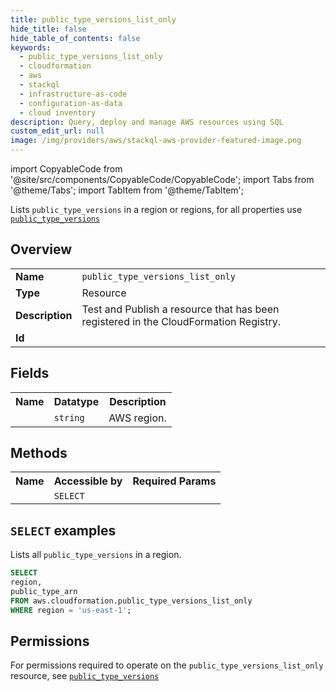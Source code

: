 ```yaml
---
title: public_type_versions_list_only
hide_title: false
hide_table_of_contents: false
keywords:
  - public_type_versions_list_only
  - cloudformation
  - aws
  - stackql
  - infrastructure-as-code
  - configuration-as-data
  - cloud inventory
description: Query, deploy and manage AWS resources using SQL
custom_edit_url: null
image: /img/providers/aws/stackql-aws-provider-featured-image.png
---
```


import CopyableCode from '@site/src/components/CopyableCode/CopyableCode';
import Tabs from '@theme/Tabs';
import TabItem from '@theme/TabItem';

Lists <code>public_type_versions</code> in a region or regions, for all properties use <a href="/providers/aws/serviceName/public_type_versions/"><code>public_type_versions</code></a>

## Overview
<table><tbody>
<tr><td><b>Name</b></td><td><code>public_type_versions_list_only</code></td></tr>
<tr><td><b>Type</b></td><td>Resource</td></tr>
<tr><td><b>Description</b></td><td>Test and Publish a resource that has been registered in the CloudFormation Registry.</td></tr>
<tr><td><b>Id</b></td><td><CopyableCode code="aws.cloudformation.public_type_versions_list_only" /></td></tr>
</tbody></table>

## Fields
<table><tbody><tr><th>Name</th><th>Datatype</th><th>Description</th></tr><tr><td><CopyableCode code="region" /></td><td><code>string</code></td><td>AWS region.</td></tr>
</tbody></table>

## Methods

<table><tbody>
  <tr>
    <th>Name</th>
    <th>Accessible by</th>
    <th>Required Params</th>
  </tr>
  <tr>
    <td><CopyableCode code="list_resources" /></td>
    <td><code>SELECT</code></td>
    <td><CopyableCode code="region" /></td>
  </tr>
</tbody></table>

## `SELECT` examples
Lists all <code>public_type_versions</code> in a region.
```sql
SELECT
region,
public_type_arn
FROM aws.cloudformation.public_type_versions_list_only
WHERE region = 'us-east-1';
```


## Permissions

For permissions required to operate on the <code>public_type_versions_list_only</code> resource, see <a href="/providers/aws/cloudformation/public_type_versions/#permissions"><code>public_type_versions</code></a>

